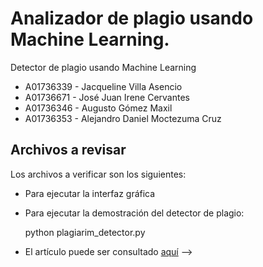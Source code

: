 # Analizador de plagio usando Machine Learning.

Detector de plagio usando Machine Learning

- A01736339 - Jacqueline Villa Asencio
- A01736671 - José Juan Irene Cervantes
- A01736346 - Augusto Gómez Maxil
- A01736353 - Alejandro Daniel Moctezuma Cruz

## Archivos a revisar

Los archivos a verificar son los siguientes:

- Para ejecutar la interfaz gráfica

- Para ejecutar la demostración del detector de plagio:

    python plagiarim_detector.py

- El artículo puede ser consultado [aquí](DeteccionPlagio.pdf) -->

<!-- ## Créditos

La base de datos utilizada fue -->